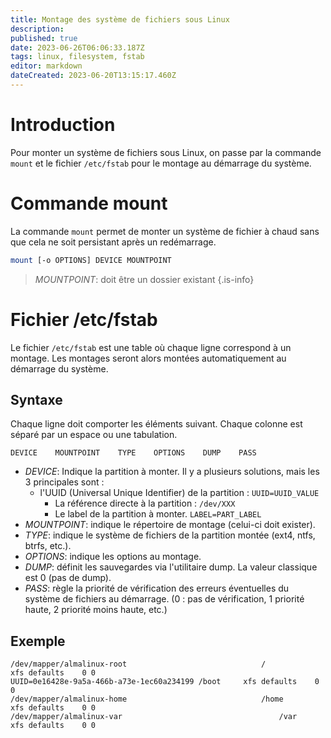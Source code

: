 ```yaml
---
title: Montage des système de fichiers sous Linux
description: 
published: true
date: 2023-06-26T06:06:33.187Z
tags: linux, filesystem, fstab
editor: markdown
dateCreated: 2023-06-20T13:15:17.460Z
---
```


# Introduction
Pour monter un système de fichiers sous Linux, on passe par la commande `mount` et le fichier `/etc/fstab` pour le montage au démarrage du système.

# Commande mount
La commande `mount` permet de monter un système de fichier à chaud sans que cela ne soit persistant après un redémarrage.

```bash
mount [-o OPTIONS] DEVICE MOUNTPOINT
```
> *MOUNTPOINT*: doit être un dossier existant
{.is-info}


# Fichier /etc/fstab
Le fichier `/etc/fstab` est une table où chaque ligne correspond à un montage. Les montages seront alors montées automatiquement au démarrage du système.

## Syntaxe
Chaque ligne doit comporter les éléments suivant. Chaque colonne est séparé par un espace ou une tabulation. 
```
DEVICE    MOUNTPOINT    TYPE    OPTIONS    DUMP    PASS
```
- *DEVICE*:	Indique la partition à monter. Il y a plusieurs solutions, mais les 3 principales sont :
  - l'UUID (Universal Unique Identifier) de la partition : `UUID=UUID_VALUE` 
	- La référence directe à la partition : `/dev/XXX` 
	- Le label de la partition à monter. `LABEL=PART_LABEL`
- *MOUNTPOINT*: indique le répertoire de montage (celui-ci doit exister).
- *TYPE*:	indique le système de fichiers de la partition montée (ext4, ntfs, btrfs, etc.).
- *OPTIONS*:	indique les options au montage.
- *DUMP*:	définit les sauvegardes via l'utilitaire dump. La valeur classique est 0 (pas de dump).
- *PASS*:	règle la priorité de vérification des erreurs éventuelles du système de fichiers au démarrage. (0 : pas de vérification, 1 priorité haute, 2 priorité moins haute, etc.)

## Exemple
```fstab
/dev/mapper/almalinux-root 								/				xfs	defaults	0 0
UUID=0e16428e-9a5a-466b-a73e-1ec60a234199 /boot		xfs	defaults	0 0
/dev/mapper/almalinux-home								/home		xfs defaults	0 0
/dev/mapper/almalinux-var									/var		xfs defaults	0 0
```